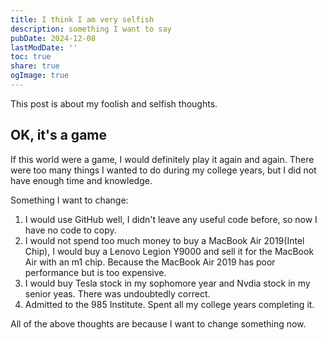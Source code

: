 ```yaml
---
title: I think I am very selfish
description: something I want to say
pubDate: 2024-12-08
lastModDate: ''
toc: true
share: true
ogImage: true
---
```

This post is about my foolish and selfish thoughts.

## OK, it's a game
If this world were a game, I would definitely play it again and again. 
There were too many things I wanted to do during my college years, but I did not have enough time and knowledge.

Something I want to change:
1. I would use GitHub well, I didn't leave any useful code before, so now I have no code to copy.
2. I would not spend too much money to buy a MacBook Air 2019(Intel Chip), I would buy a Lenovo Legion Y9000 and sell ​​it for the MacBook Air with an m1 chip. Because the MacBook Air 2019 has poor performance but is too expensive.
3. I would buy Tesla stock in my sophomore year and Nvdia stock in my senior yeas. There was undoubtedly correct.
4. Admitted to the 985 Institute. Spent all my college years completing it.

All of the above thoughts are because I want to change something now.
